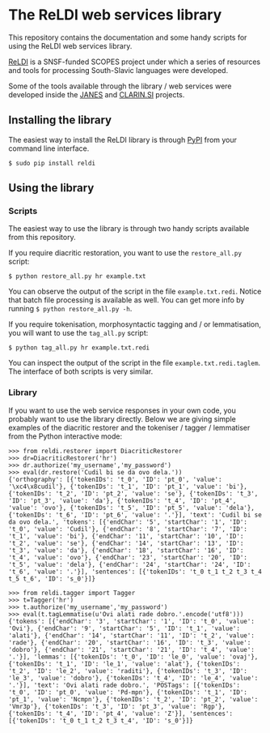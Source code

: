 # The ReLDI web services library

This repository contains the documentation and some handy scripts for using the ReLDI web services library.

[ReLDI](https://reldi.spur.uzh.ch) is a SNSF-funded SCOPES project under which a series of resources and tools for processing South-Slavic languages were developed.

Some of the tools available through the library / web services were developed inside the [JANES](http://nl.ijs.si/janes/) and [CLARIN.SI](https://www.clarin.si) projects.

## Installing the library

The easiest way to install the ReLDI library is through [PyPI](https://pypi.python.org/pypi) from your command line interface.

```
$ sudo pip install reldi
```

## Using the library

### Scripts

The easiest way to use the library is through two handy scripts available from this repository.

If you require diacritic restoration, you want to use the ```restore_all.py``` script:

```
$ python restore_all.py hr example.txt
```

You can observe the output of the script in the file ```example.txt.redi```. Notice that batch file processing is available as well. You can get more info by running ```$ python restore_all.py -h```.

If you require tokenisation, morphosyntactic tagging and / or lemmatisation, you will want to use the ```tag_all.py``` script:

```
$ python tag_all.py hr example.txt.redi
```

You can inspect the output of the script in the file ```example.txt.redi.taglem```. The interface of both scripts is very similar.

### Library

If you want to use the web service responses in your own code, you probably want to use the library directly. Below we are giving simple examples of the diacritic restorer and the tokeniser / tagger / lemmatiser from the Python interactive mode:

```
>>> from reldi.restorer import DiacriticRestorer
>>> dr=DiacriticRestorer('hr')
>>> dr.authorize('my_username','my_password')
>>> eval(dr.restore('Cudil bi se da ovo dela.'))  
{'orthography': [{'tokenIDs': 't_0', 'ID': 'pt_0', 'value': '\xc4\x8cudil'}, {'tokenIDs': 't_1', 'ID': 'pt_1', 'value': 'bi'}, {'tokenIDs': 't_2', 'ID': 'pt_2', 'value': 'se'}, {'tokenIDs': 't_3', 'ID': 'pt_3', 'value': 'da'}, {'tokenIDs': 't_4', 'ID': 'pt_4', 'value': 'ovo'}, {'tokenIDs': 't_5', 'ID': 'pt_5', 'value': 'dela'}, {'tokenIDs': 't_6', 'ID': 'pt_6', 'value': '.'}], 'text': 'Cudil bi se da ovo dela.', 'tokens': [{'endChar': '5', 'startChar': '1', 'ID': 't_0', 'value': 'Cudil'}, {'endChar': '8', 'startChar': '7', 'ID': 't_1', 'value': 'bi'}, {'endChar': '11', 'startChar': '10', 'ID': 't_2', 'value': 'se'}, {'endChar': '14', 'startChar': '13', 'ID': 't_3', 'value': 'da'}, {'endChar': '18', 'startChar': '16', 'ID': 't_4', 'value': 'ovo'}, {'endChar': '23', 'startChar': '20', 'ID': 't_5', 'value': 'dela'}, {'endChar': '24', 'startChar': '24', 'ID': 't_6', 'value': '.'}], 'sentences': [{'tokenIDs': 't_0 t_1 t_2 t_3 t_4 t_5 t_6', 'ID': 's_0'}]}

>>> from reldi.tagger import Tagger
>>> t=Tagger('hr')
>>> t.authorize('my_username','my_password')
>>> eval(t.tagLemmatise(u'Ovi alati rade dobro.'.encode('utf8')))
{'tokens': [{'endChar': '3', 'startChar': '1', 'ID': 't_0', 'value': 'Ovi'}, {'endChar': '9', 'startChar': '5', 'ID': 't_1', 'value': 'alati'}, {'endChar': '14', 'startChar': '11', 'ID': 't_2', 'value': 'rade'}, {'endChar': '20', 'startChar': '16', 'ID': 't_3', 'value': 'dobro'}, {'endChar': '21', 'startChar': '21', 'ID': 't_4', 'value': '.'}], 'lemmas': [{'tokenIDs': 't_0', 'ID': 'le_0', 'value': 'ovaj'}, {'tokenIDs': 't_1', 'ID': 'le_1', 'value': 'alat'}, {'tokenIDs': 't_2', 'ID': 'le_2', 'value': 'raditi'}, {'tokenIDs': 't_3', 'ID': 'le_3', 'value': 'dobro'}, {'tokenIDs': 't_4', 'ID': 'le_4', 'value': '.'}], 'text': 'Ovi alati rade dobro.', 'POSTags': [{'tokenIDs': 't_0', 'ID': 'pt_0', 'value': 'Pd-mpn'}, {'tokenIDs': 't_1', 'ID': 'pt_1', 'value': 'Ncmpn'}, {'tokenIDs': 't_2', 'ID': 'pt_2', 'value': 'Vmr3p'}, {'tokenIDs': 't_3', 'ID': 'pt_3', 'value': 'Rgp'}, {'tokenIDs': 't_4', 'ID': 'pt_4', 'value': 'Z'}], 'sentences': [{'tokenIDs': 't_0 t_1 t_2 t_3 t_4', 'ID': 's_0'}]}

```
